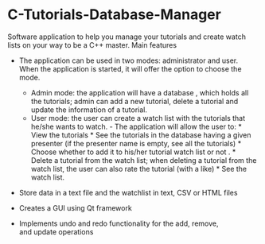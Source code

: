 # C-Tutorials-Database-Manager
Software application to help you manage your tutorials and create watch lists on your way to be a C++ master.
Main features
- The application can be used in two modes: administrator and user. When the application is started, it will offer the option to choose the mode.
    - Admin mode: the application will have a database , which holds all the tutorials; admin can add a new tutorial, delete a tutorial and update the information                     of a tutorial. 
    - User mode: the user can create a watch list with the tutorials that he/she wants to watch. 
                 - The application will allow the user to:
                    * View the tutorials
                    * See the tutorials in the database having a given presenter (if the presenter name is empty, see all the tutorials)
                    * Choose whether to add it to his/her tutorial watch list or not .
                    * Delete a tutorial from the watch list; when deleting a tutorial from the watch list, the user can also rate the tutorial (with a like)
                    * See the watch list.

- Store data in a text file and the watchlist in text, CSV or HTML files
- Creates a GUI using Qt framework
- Implements undo and redo functionality for the add, remove, and update operations

